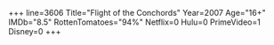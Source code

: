 +++
line=3606
Title="Flight of the Conchords"
Year=2007
Age="16+"
IMDb="8.5"
RottenTomatoes="94%"
Netflix=0
Hulu=0
PrimeVideo=1
Disney=0
+++

